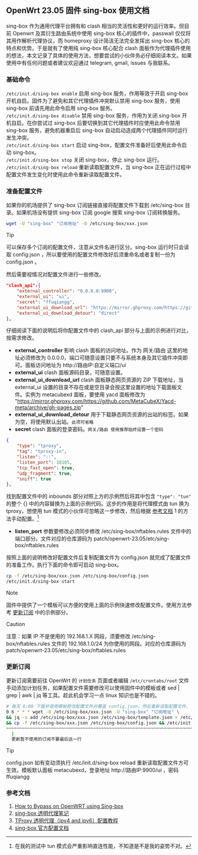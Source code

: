 ## OpenWrt 23.05 固件 sing-box 使用文档

sing-box 作为通用代理平台拥有和 clash 相当的灵活性和更好的运行效率。但目前 Openwrt 及其衍生路由系统中使用 sing-box 核心的插件中，passwall 仅仅将其用作解析代理协议，而 homeproxy 设计简洁无法完全发挥出 sing-box 核心的特点和优势。于是就有了使用纯 sing-box 核心配合 clash 面板作为代理插件使用的想法，本文记录了具体的使用方法，想要尝试的小伙伴务必仔细阅读本文。如果使用中有任何问题或者建议欢迎通过 telegram, gmail, issues 与我联系。

### 基础命令

`/etc/init.d/sing-box enable` 启用 sing-box 服务，作用等效于开启 sing-box 开机自启。固件为了避免和其它代理插件冲突默认禁用 sing-box 服务，使用 sing-box 前请先用此命令启用 sing-box 服务。  
`/etc/init.d/sing-box disable` 禁用 sing-box 服务，作用为关闭 sing-box 开机自启。在你尝试过 sing-box 后要切换到其它代理插件时应使用此命令禁用 sing-box 服务，避免机器重启后 sing-box 自动启动造成两个代理插件同时运行发生冲突。  
`/etc/init.d/sing-box start` 启动 sing-box，配置文件准备好后使用此命令启动 sing-box。  
`/etc/init.d/sing-box stop` 关闭 sing-box，停止 sing-box 运行。  
`/etc/init.d/sing-box reload` 重新读取配置文件，当 sing-box 正在运行过程中配置文件发生变化时使用此命令重新读取配置文件。

### 准备配置文件

如果你的机场提供了 sing-box 订阅链接直接将配置文件下载到 /etc/sing-box 目录。如果机场没有提供 sing-box 订阅 google 搜索 sing-box 订阅转换服务。

```bash
wget -U "sing-box" "订阅地址" -O /etc/sing-box/xxx.json
```

> [!TIP]
> 可以保存多个订阅的配置文件，注意从文件名进行区分。sing-box 运行时只会读取 config.json ，所以要使用的配置文件修改好后须重命名或者复制一份为 config.json 。

然后需要视情况对配置文件进行一些修改。

```json
"clash_api":{ 
    "external_controller": "0.0.0.0:9900",
    "external_ui": "ui",
    "secret": "ffuqiangg",
    "external_ui_download_url": "https://mirror.ghproxy.com/https://github.com/MetaCubeX/metacubexd/archive/gh-pages.zip",
    "external_ui_download_detour": "direct"
},
```

仔细阅读下面的说明后将你配置文件中的 clash_api 部分与上面的示例进行对比，按需求修改。 
- **external_controller** 影响 clash 面板的访问地址。作为 网关/路由 这里的地址必须修改为 0.0.0.0，端口可随意设置只要不与系统本身及其它插件冲突即可。面板访问地址为 http://路由IP:自定义端口/ui
- **external_ui** clash 面板源码目录，可随意设置。
- **external_ui_download_url** clash 面板静态网页资源的 ZIP 下载地址，当 external_ui 设置的目录不存在或是空目录会按这里设置的地址下载面板文件。实例为 metacubexd 面板，要使用 yacd 面板修改为 "https://mirror.ghproxy.com/https://github.com/MetaCubeX/Yacd-meta/archive/gh-pages.zip"
- **external_ui_download_detour** 用于下载静态网页资源的出站的标签。如果为空，将使用默认出站。`此项可省略`
- **secret** clash 面板的登录密码。`网关/路由 使用推荐始终设置一个密码`

```json
{
    "type": "tproxy",
    "tag": "tproxy-in",
    "listen": "::",
    "listen_port": 10105,
    "tcp_fast_open": true,
    "udp_fragment": true,
    "sniff": true
},
```

找到配置文件中的 inbounds 部分对照上方的示例然后将其中包含 `"type": "tun"` 的整个 {} 中的内容替换为上面的示例代码。这步的作用是将代理模式由 tun 换为 tproxy，想使用 tun 模式的小伙伴可忽略这一步修改，然后根据 [参考文档](https://github.com/ffuqiangg/build_openwrt/blob/main/docs/sing-box.md#参考文档) 1 的方法手动配置。[^1]  
- **listen_port** 参数要修改必须同步修改 /etc/sing-box/nftables.rules 文件中的端口部分。文件对应的仓库源码为 patch/openwrt-23.05/etc/sing-box/nftables.rules

[^1]: 在我的测试中 tun 模式会严重影响直连性能，不知道是不是我的姿势不对。

按照上面的说明修改好配置文件后复制配置文件为 config.json 就完成了配置文件的准备工作。执行下面的命令即可启动 sing-box。

```bash
cp -f /etc/sing-box/xxx.json /etc/sing-box/config.json
/etc/init.d/sing-box start
```

> [!NOTE]
> 固件中提供了一个模板可以方便的使用上面的示例快速修改配置文件。使用方法参考 [更新订阅](https://github.com/ffuqiangg/build_openwrt/blob/main/docs/sing-box.md#更新订阅) 中的示例部分。

> [!CAUTION]
> 注意：如果 IP 不是使用的 192.168.1.X 网段，须要修改 /etc/sing-box/nftables.rules 文件的 192.168.1.0/24 为你使用的网段。对应的仓库源码为 patch/openwrt-23.05/etc/sing-box/nftables.rules

### 更新订阅

更新订阅需要前往 OpenWrt 的 `计划任务` 页面或者编辑 `/etc/crontabs/root` 文件手动添加计划任务，如果配置文件需要修改可以使用固件中的模板或者 sed | grep | awk | jq 等工具。趁此机会学习一点 linux 知识也是不错的。

```bash
# 每天 6:00 下载并使用模板修改配置文件并覆盖 config.json，然后重新读取配置文件。
0 6 * * * wget -O /etc/sing-box/xxx.json -U "sing-box" "订阅地址" \
&& jq -s add /etc/sing-box/xxx.json /etc/sing-box/template.json > /etc/sing-box/tmp && mv /etc/sing-box/tmp /etc/sing-box/xxx.json \
&& cp -f /etc/sing-box/xxx.json /etc/sing-box/config.json && /etc/init.d/sing-box reload
~~~~~~~~~~~~~~~~~~~~~~~~~~~~~~~~~~~~~~~~~~~~~~~~~~~~~~~~~~~~~~~~~~~~~~~~~~~~~~~~~~~~~~~~
  |
  更新暂不使用的订阅不要最后这一行
```

> [!TIP]
> config.json 如有变动须执行 /etc/init.d/sing-box reload 重新读取配置文件方可生效。模板默认面板 metacubexd，登录地址 http://路由IP:9900/ui ，密码 ffuqiangg

### 参考文档

1. [How to Bypass on OpenWRT using Sing-box](https://github.com/rezconf/Sing-box/wiki/How-to-Run)
2. [sing-box 透明代理笔记](https://idev.dev/proxy/sing-box-tproxy.html)
3. [TProxy 透明代理（ipv4 and ipv6）配置教程](https://xtls.github.io/document/level-2/tproxy_ipv4_and_ipv6.html)
4. [sing-box 官方配置文档](https://sing-box.sagernet.org/zh/configuration/)
